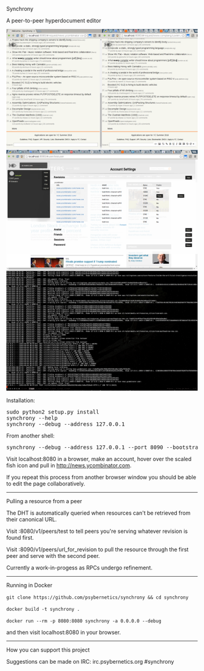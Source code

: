 Synchrony

A peer-to-peer hyperdocument editor

![Alt text](doc/img/synchrony1.png?raw=true "Collaborative Editor")
![Alt text](doc/img/synchrony2.png?raw=true "Revision Management")
![Alt text](doc/img/synchrony3.png?raw=true "Distributed HTTP")

Installation:
<pre>
sudo python2 setup.py install
synchrony --help
synchrony --debug --address 127.0.0.1
</pre>
From another shell:
<pre>
synchrony --debug --address 127.0.0.1 --port 8090 --bootstrap 127.0.0.1:8080
</pre>

Visit localhost:8080 in a browser, make an account, hover over the scaled fish icon and
pull in http://news.ycombinator.com.

If you repeat this process from another browser window you should be able to edit the page collaboratively.

---

Pulling a resource from a peer

The DHT is automatically queried when resources can't be retrieved from their canonical URL.


Visit :8080/v1/peers/test to tell peers you're serving whatever revision is found first.

Visit :8090/v1/peers/url_for_revision to pull the resource through the first peer and serve with the second peer.

Currently a work-in-progess as RPCs undergo refinement.

----

Running in Docker

`git clone https://github.com/psybernetics/synchrony && cd synchrony`

`docker build -t synchrony .`

`docker run --rm -p 8080:8080 synchrony -a 0.0.0.0 --debug`

and then visit localhost:8080 in your browser.

----

How you can support this project

Suggestions can be made on IRC: irc.psybernetics.org #synchrony

